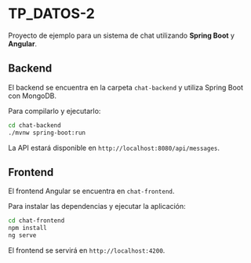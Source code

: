# TP_DATOS-2

Proyecto de ejemplo para un sistema de chat utilizando **Spring Boot** y **Angular**.

## Backend

El backend se encuentra en la carpeta `chat-backend` y utiliza Spring Boot con MongoDB.

Para compilarlo y ejecutarlo:

```bash
cd chat-backend
./mvnw spring-boot:run
```

La API estará disponible en `http://localhost:8080/api/messages`.

## Frontend

El frontend Angular se encuentra en `chat-frontend`.

Para instalar las dependencias y ejecutar la aplicación:

```bash
cd chat-frontend
npm install
ng serve
```

El frontend se servirá en `http://localhost:4200`.
